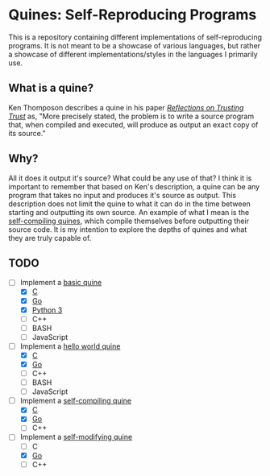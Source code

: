 # Quines: Self-Reproducing Programs

This is a repository containing different implementations of
self-reproducing programs. It is not meant to be a showcase of various
languages, but rather a showcase of different implementations/styles in
the languages I primarily use.

## What is a quine?

Ken Thomposon describes a quine in his paper [*Reflections on Trusting
Trust*](https://github.com/oglinuk/ken-thompsons-rott-quine/blob/master/rott.pdf)
as, "More precisely stated, the problem is to write a source program
that, when compiled and executed, will produce as output an exact copy of
its source."

## Why?

All it does it output it's source? What could be any use of that? I think
it is important to remember that based on Ken's description, a quine can
be any program that takes no input and produces it's source as output.
This description does not limit the quine to what it can do in the time
between starting and outputting its own source. An example of what I mean
is the [self-compiling quines](self-compiling), which compile themselves
before outputting their source code. It is my intention to explore the
depths of quines and what they are truly capable of.

## TODO

* [ ] Implement a [basic quine](basic)
	* [X] [C](basic/c)
	* [X] [Go](basic/go)
	* [X] [Python 3](basic/python)
	* [ ] C++
	* [ ] BASH
	* [ ] JavaScript

* [ ] Implement a [hello world quine](hello-world)
	* [X] [C](hello-world/c)
	* [X] [Go](hello-world/go)
	* [ ] C++
	* [ ] BASH
	* [ ] JavaScript

* [ ] Implement a [self-compiling quine](self-compiling)
	* [X] [C](self-compiling/c)
	* [X] [Go](self-compiling/go)
	* [ ] C++

* [ ] Implement a [self-modifying quine](self-modifying)
	* [ ] C
	* [X] [Go](self-modifying/go)
	* [ ] C++

